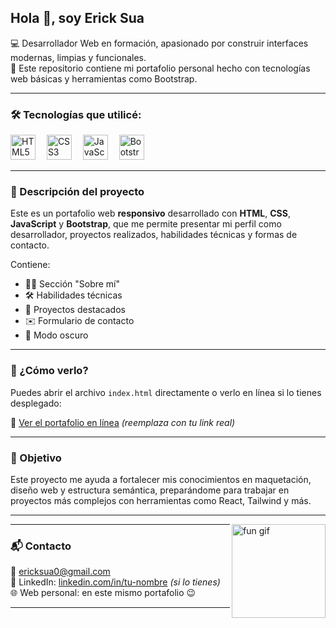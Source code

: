 <h2 align="left">Hola 👋, soy Erick Sua</h2>

<p align="left">💻 Desarrollador Web en formación, apasionado por construir interfaces modernas, limpias y funcionales. <br/>
🌟 Este repositorio contiene mi portafolio personal hecho con tecnologías web básicas y herramientas como Bootstrap.</p>

---

### 🛠️ Tecnologías que utilicé:

<div align="left">
  <img src="https://cdn.jsdelivr.net/gh/devicons/devicon/icons/html5/html5-original.svg" height="40" alt="HTML5 logo"/>
  <img width="10"/>
  <img src="https://cdn.jsdelivr.net/gh/devicons/devicon/icons/css3/css3-original.svg" height="40" alt="CSS3 logo"/>
  <img width="10"/>
  <img src="https://cdn.jsdelivr.net/gh/devicons/devicon/icons/javascript/javascript-original.svg" height="40" alt="JavaScript logo"/>
  <img width="10"/>
  <img src="https://cdn.jsdelivr.net/gh/devicons/devicon/icons/bootstrap/bootstrap-original.svg" height="40" alt="Bootstrap logo"/>
</div>

---

### 📄 Descripción del proyecto

Este es un portafolio web **responsivo** desarrollado con **HTML**, **CSS**, **JavaScript** y **Bootstrap**, que me permite presentar mi perfil como desarrollador, proyectos realizados, habilidades técnicas y formas de contacto.

Contiene:
- 🧑‍💼 Sección "Sobre mí"
- 🛠️ Habilidades técnicas
- 🧪 Proyectos destacados
- ✉️ Formulario de contacto
- 🌙 Modo oscuro

---

### 🚀 ¿Cómo verlo?

Puedes abrir el archivo `index.html` directamente o verlo en línea si lo tienes desplegado:

🔗 [Ver el portafolio en línea](https://tu-usuario.github.io/tu-repo/) *(reemplaza con tu link real)*

---

### 🎯 Objetivo

Este proyecto me ayuda a fortalecer mis conocimientos en maquetación, diseño web y estructura semántica, preparándome para trabajar en proyectos más complejos con herramientas como React, Tailwind y más.

---

<img align="right" src="https://i.imgflip.com/65efzo.gif" height="150" alt="fun gif"/>

---

### 📬 Contacto

📧 ericksua0@gmail.com  
💼 LinkedIn: [linkedin.com/in/tu-nombre](https://linkedin.com) *(si lo tienes)*  
🌐 Web personal: en este mismo portafolio 😉

---

